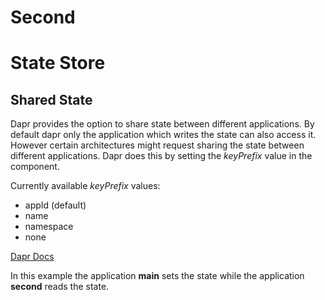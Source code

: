 # Second
# State Store
## Shared State
Dapr provides the option to share state between different applications. By default dapr only the application which writes the state can also access it.
However certain architectures might request sharing the state between different applications.
Dapr does this by setting the _keyPrefix_ value in the component. <br />

Currently available _keyPrefix_ values:
- appId (default)
- name
- namespace
- none

[Dapr Docs](https://docs.dapr.io/developing-applications/building-blocks/state-management/howto-share-state/)

In this example the application **main** sets the state while the application **second** reads the state.
